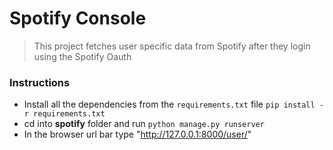# Spotify Console

> This project fetches user specific data from Spotify after they login using the Spotify Oauth

### Instructions
 - Install all the dependencies from the `requirements.txt` file
 `pip install -r requirements.txt`
 - cd into **spotify** folder and run `python manage.py runserver`
 - In the browser url bar type "http://127.0.0.1:8000/user/"